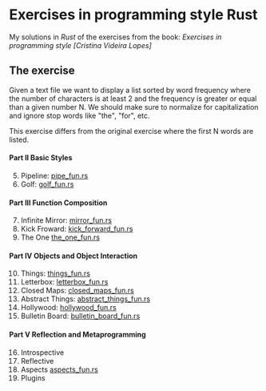 # Exercises in programming style Rust

My solutions in *Rust* of the exercises from the book:
*Exercises in programming style [Cristina Videira Lopes]*

## The exercise

Given a text file we want to display a list sorted by word frequency where the number of characters is at least 2 and the frequency is greater or equal than a given number N. We should make sure to normalize for capitalization and ignore stop words like "the", "for", etc.

This exercise differs from the original exercise where the first N words are listed.

#### Part II Basic Styles

  5. Pipeline: [pipe_fun.rs](pipe/src/pipe_fun.rs)
  6. Golf: [golf_fun.rs](golf/src/golf_fun.rs)

#### Part III Function Composition

  7. Infinite Mirror: [mirror_fun.rs](mirror/src/mirror_fun.rs)
  8. Kick Froward: [kick_forward_fun.rs](kick_forward/src/kick_forward_fun.rs)
  9. The One [the_one_fun.rs](the_one/src/the_one_fun.rs)

#### Part IV Objects and Object Interaction

  10. Things: [things_fun.rs](things/src/things_fun.rs)
  11. Letterbox: [letterbox_fun.rs](letterbox/src/letterbox_fun.rs)
  12. Closed Maps: [closed_maps_fun.rs](closed_maps/src/closed_maps_fun.rs)
  13. Abstract Things: [abstract_things_fun.rs](abstract_things/src/abstract_things_fun.rs)
  14. Hollywood: [hollywood_fun.rs](hollywood/src/hollywood_fun.rs)
  15. Bulletin Board: [bulletin_board_fun.rs](bulletin_board/src/bulletin_board_fun.rs)

#### Part V Reflection and Metaprogramming

16. Introspective
17. Reflective
18. Aspects [aspects_fun.rs](aspects/src/aspects_fun.rs)
19. Plugins

